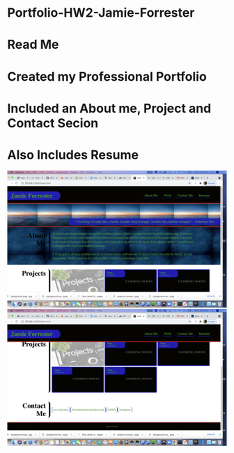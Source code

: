 # Portfolio-HW2-Jamie-Forrester
# Read Me
# Created my Professional Portfolio
# Included an About me, Project and Contact Secion
# Also Includes Resume 
![alt text](https://github.com/Forresterjamie01/Portfolio-HW2-Jamie-Forrester/blob/main/assets/images/Screen%20Shot%20of%20Web%20Page%20.png)
![alt text](https://github.com/Forresterjamie01/Portfolio-HW2-Jamie-Forrester/blob/main/assets/images/Screen%20Shot%20of%20Webpage%202.png)